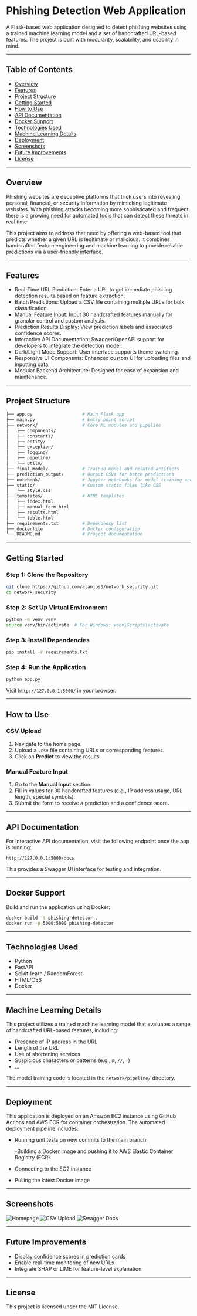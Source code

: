 # Phishing Detection Web Application

A Flask-based web application designed to detect phishing websites using a trained machine learning model and a set of handcrafted URL-based features. The project is built with modularity, scalability, and usability in mind.

---

## Table of Contents

- [Overview](#overview)
- [Features](#features)
- [Project Structure](#project-structure)
- [Getting Started](#getting-started)
- [How to Use](#how-to-use)
- [API Documentation](#api-documentation)
- [Docker Support](#docker-support)
- [Technologies Used](#technologies-used)
- [Machine Learning Details](#machine-learning-details)
- [Deployment](#deployment)
- [Screenshots](#screenshots)
- [Future Improvements](#future-improvements)
- [License](#license)

---

## Overview

Phishing websites are deceptive platforms that trick users into revealing personal, financial, or security information by mimicking legitimate websites. With phishing attacks becoming more sophisticated and frequent, there is a growing need for automated tools that can detect these threats in real time.

This project aims to address that need by offering a web-based tool that predicts whether a given URL is legitimate or malicious. It combines handcrafted feature engineering and machine learning to provide reliable predictions via a user-friendly interface.

---

## Features

- Real-Time URL Prediction: Enter a URL to get immediate phishing detection results based on feature extraction.
- Batch Predictions: Upload a CSV file containing multiple URLs for bulk classification.
- Manual Feature Input: Input 30 handcrafted features manually for granular control and custom analysis.
- Prediction Results Display: View prediction labels and associated confidence scores.
- Interactive API Documentation: Swagger/OpenAPI support for developers to integrate the detection model.
- Dark/Light Mode Support: User interface supports theme switching.
- Responsive UI Components: Enhanced custom UI for uploading files and inputting data.
- Modular Backend Architecture: Designed for ease of expansion and maintenance.

---

## Project Structure

```bash
├── app.py                   # Main Flask app
├── main.py                  # Entry point script
├── network/                 # Core ML modules and pipeline
│   ├── components/
│   ├── constants/
│   ├── entity/
│   ├── exception/
│   ├── logging/
│   ├── pipeline/
│   └── utils/
├── final_model/             # Trained model and related artifacts
├── prediction_output/       # Output CSVs for batch predictions
├── notebook/                # Jupyter notebooks for model training and exploration
├── static/                  # Custom static files like CSS
│   └── style.css
├── templates/               # HTML templates
│   ├── index.html
│   ├── manual_form.html
│   ├── results.html
│   └── table.html
├── requirements.txt         # Dependency list
├── dockerfile               # Docker configuration
└── README.md                # Project documentation
```

---

## Getting Started

### Step 1: Clone the Repository

```bash
git clone https://github.com/alanjos3/network_security.git
cd network_security
```

### Step 2: Set Up Virtual Environment

```bash
python -m venv venv
source venv/bin/activate  # For Windows: venv\Scripts\activate
```

### Step 3: Install Dependencies

```bash
pip install -r requirements.txt
```

### Step 4: Run the Application

```bash
python app.py
```

Visit `http://127.0.0.1:5000/` in your browser.

---

## How to Use

### CSV Upload

1. Navigate to the home page.
2. Upload a `.csv` file containing URLs or corresponding features.
3. Click on **Predict** to view the results.

### Manual Feature Input

1. Go to the **Manual Input** section.
2. Fill in values for 30 handcrafted features (e.g., IP address usage, URL length, special symbols).
3. Submit the form to receive a prediction and a confidence score.

---

## API Documentation

For interactive API documentation, visit the following endpoint once the app is running:

```
http://127.0.0.1:5000/docs
```

This provides a Swagger UI interface for testing and integration.

---

## Docker Support

Build and run the application using Docker:

```bash
docker build -t phishing-detector .
docker run -p 5000:5000 phishing-detector
```

---

## Technologies Used

- Python
- FastAPI
- Scikit-learn / RandomForest
- HTML/CSS
- Docker

---

## Machine Learning Details

This project utilizes a trained machine learning model that evaluates a range of handcrafted URL-based features, including:

- Presence of IP address in the URL
- Length of the URL
- Use of shortening services
- Suspicious characters or patterns (e.g., `@`, `//`, `-`)
- ...

The model training code is located in the `network/pipeline/` directory.

---

## Deployment

This application is deployed on an Amazon EC2 instance using GitHub Actions and AWS ECR for container orchestration. The automated deployment pipeline includes:

 - Running unit tests on new commits to the main branch

   -Building a Docker image and pushing it to AWS Elastic Container Registry (ECR)

  - Connecting to the EC2 instance 

- Pulling the latest Docker image


---

## Screenshots

![Homepage](static/screenshots/homepage.png)
![CSV Upload](static/screenshots/csv_upload.png)
![Swagger Docs](static/screenshots/swagger_docs.png)

---

## Future Improvements

- Display confidence scores in prediction cards
- Enable real-time monitoring of new URLs
- Integrate SHAP or LIME for feature-level explanation

---

## License

This project is licensed under the MIT License.  